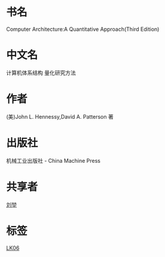 # 书名 #
Computer Architecture:A Quantitative Approach(Third Edition)

# 中文名 #
计算机体系结构 量化研究方法

# 作者 #
(美)John L. Hennessy,David A. Patterson 著

# 出版社 #
机械工业出版社 - China Machine Press

# 共享者 #
[刘堃](LK.md)

# 标签 #
[LK06](LK06.md)